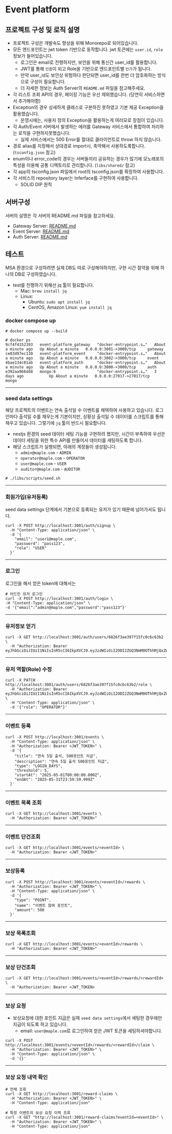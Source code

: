 # Event platform



## 프로젝트 구성 및 로직 설명
- 프로젝트 구성은 개발속도 향상을 위해 Monorepo로 되어있습니다.
- 모든 엔드포인트는 jwt token 기반으로 동작합니다. jwt 토큰에는 `user.id`, `role` 정보가 들어있습니다.
  - 로그인은 email로 진행하지만, 보안을 위해 통신간 user_id를 활용합니다.
  - JWT를 통해 `인증`이 되고 Role을 기반으로 엔드포인트별 `인가`가 됩니다.
  - 만약 user_id도 보안상 위험하다 판단되면 user_id를 한번 더 암호화하는 방식으로 구성이 필요합니다.
  - 더 자세한 정보는 Auth Server의 `README.md` 파일을 참고해주세요.
- 각 리스트 조회 API의 경우, 페이징 기능은 우선 제외했습니다. (당연히 서비스하면서 추가해야함)
- Exception의 경우 상세하게 클래스로 구분하진 못하였고 기본 제공 Exception을 활용했습니다.
  - 운영시에는, 사용자 정의 Exception을 활용하는게 여러모로 장점이 있습니다.
- 각 Auth/Event 서버에서 발생하는 에러를 Gateway 서비스에서 통합하여 처리하는 로직을 구현하지못했습니다.
  - 실제 서비스에서는 500 Error를 절대로 클라이언트로 throw 하지 않습니다.
- 경로 alias를 지정해서 상대경로 import시, 축약해서 사용하도록합니다. (`tsconfig.json` 참고)
- enum이나 error_code의 경우는 서버들끼리 공유하는 경우가 많기에 모노레포의 특성을 이용해 공통 디렉토리로 관리합니다. (`libs/shared/` 참고)
- 각 app의 tsconfig.json 파일에서 root의 tsconfig.json를 확장하여 사용합니다.
- 각 서비스의 repository layer는 Inferface를 구현하여 사용합니다.
  - SOLID DIP 원칙


## 서버구성
서버의 설명은 각 서버의 README.md 파일을 참고하세요.

- Gateway Server: [README.md](apps/gateway/README.md)
- Event Server: [README.md](apps/event/README.md)
- Auth Server: [README.md](apps/auth/README.md)

## 테스트
MSA 환경으로 구성하려면 실제 DB도 따로 구성해야하지만, 구현 시간 절약을 위해 하나의 DB로 구성하였습니다.

- test를 진행하기 위해선 jq 툴이 필요합니다.
    - Mac: `brew install jq`
    - Linux:
      - Ubuntu: `sudo apt install jq`
      - CentOS, Amazon Linux: `yum install jq`

### docker compose up
```
# docker compose up --build

# docker ps
9cf4f4152393   event-platform_gateway   "docker-entrypoint.s…"   About a minute ago   Up About a minute   0.0.0.0:3001->3000/tcp     gateway
ce03d97ec130   event-platform_event     "docker-entrypoint.s…"   About a minute ago   Up About a minute   0.0.0.0:3002->3000/tcp     event
4bae134c01ab   event-platform_auth      "docker-entrypoint.s…"   About a minute ago   Up About a minute   0.0.0.0:3000->3000/tcp     auth
e392aa966dd8   mongo:6                  "docker-entrypoint.s…"   3 days ago           Up About a minute   0.0.0.0:27017->27017/tcp   mongo
```
---

### seed data settings
해당 프로젝트의 이벤트는 연속 출석일 수 이벤트를 채택하여 사용하고 있습니다.
로그인마다 출석일 수를 채우는게 기본이지만, 상황상 출석일 수 데이터를 스크립트를 통해 채우고 있습니다.
그렇기에 `jq` 툴이 반드시 필요합니다.
 
- nestjs 환경의 seed 데이터 세팅 기능을 구현하려 했지만, 시간이 부족하여 우선은 데이터 세팅을 위한 특수 API를 만들어서 데이터를 세팅하도록 합니다.
- 해당 스크립트가 실행되면, 아래의 계정들이 생성됩니다.
  - `admin@maple.com` - `ADMIN`
  - `operator@maple.com` - `OPERATOR`
  - `user@maple.com` - `USER`
  - `auditor@maple.com` - `AUDITOR`
```
# ./libs/scripts/seed.sh
```
---

### 회원가입(유저등록)
seed data settings 단계에서 기본으로 등록되는 유저가 있기 때문에 넘어가셔도 됩니다.
```shell
curl -X POST http://localhost:3001/auth/signup \
  -H "Content-Type: application/json" \
  -d '{
    "email": "user1@maple.com",
    "password": "pass123",
    "role": "USER"
  }'
```
---

### 로그인
로그인을 해서 얻은 token에 대해서는 
```shell
# 어드민 유저 로그인
curl -X POST http://localhost:3001/auth/login \
-H "Content-Type: application/json" \
-d '{"email":"admin@maple.com","password":"pass123"}'
```
---

### 유저정보 얻기

```shell
curl -X GET http://localhost:3001/auth/users/6826f3ae397f15fc0c6c63b2 \
  -H "Authorization: Bearer eyJhbGciOiJIUzI1NiIsInR5cCI6IkpXVCJ9.eyJzdWIiOiI2ODI2ZGQ3NmM0OThhMjQxZWNjZjM2OTIiLCJyb2xlIjoiQURNSU4iLCJpYXQiOjE3NDc1NTc4NTcsImV4cCI6MTc0NzU2MTQ1N30.C95YMu7M8_egCaROn4pR_HJivN0lzuoAfXMy0bHn7fw"
```
---

### 유저 역할(Role) 수정
```shell
curl -X PATCH http://localhost:3001/auth/users/6826f3ae397f15fc0c6c63b2/role \
  -H "Authorization: Bearer eyJhbGciOiJIUzI1NiIsInR5cCI6IkpXVCJ9.eyJzdWIiOiI2ODI2ZGQ3NmM0OThhMjQxZWNjZjM2OTIiLCJyb2xlIjoiQURNSU4iLCJpYXQiOjE3NDc1NTc4NTcsImV4cCI6MTc0NzU2MTQ1N30.C95YMu7M8_egCaROn4pR_HJivN0lzuoAfXMy0bHn7fw" \
  -H "Content-Type: application/json" \
  -d '{"role": "OPERATOR"}'
```
---


### 이벤트 등록
```shell
curl -X POST http://localhost:3001/events \
  -H "Content-Type: application/json" \
  -H "Authorization: Bearer <JWT_TOKEN>" \
  -d '{
    "title": "연속 5일 출석, 500포인트 지급",
    "description": "연속 5일 출석 500포인트 지급",
    "type": "LOGIN_DAYS",
    "threshold": 5,
    "startAt": "2025-05-01T00:00:00.000Z",
    "endAt": "2025-05-31T23:59:59.999Z"
  }'
```
---

### 이벤트 목록 조회
```shell
curl -X GET http://localhost:3001/events \
  -H "Authorization: Bearer <JWT_TOKEN>"
```
---

### 이벤트 단건조회
```shell
curl -X GET http://localhost:3001/events/<eventId> \
  -H "Authorization: Bearer <JWT_TOKEN>"
```
---

### 보상등록
```shell
curl -X POST http://localhost:3001/events/<eventId>/rewards \
  -H "Authorization: Bearer <JWT_TOKEN>" \
  -H "Content-Type: application/json" \
  -d '{
    "type": "POINT",
    "name": "이벤트 참여 포인트",
    "amount": 500
  }'
```
---

### 보상 목록조회
```shell
curl -X GET http://localhost:3001/events/<eventId>/rewards \
  -H "Authorization: Bearer <JWT_TOKEN>"
```
---

### 보상 단건조회
```shell
curl -X GET http://localhost:3001/events/<eventId>/rewards/<rewardId> \
  -H "Authorization: Bearer <JWT_TOKEN>
```
---

### 보상 요청
- 보상요청에 대한 포인트 지급은 실제 `seed data settings`에서 세팅한 경우에만 지급이 되도록 하고 있습니다.
  - email: `user@maple.com`로 로그인하여 얻은 JWT 토큰을 세팅하셔야합니다.
```shell
curl -X POST http://localhost:3001/events/<eventId>/rewards/<rewardId>/claim \
  -H "Authorization: Bearer <JWT_TOKEN>" \
  -H "Content-Type: application/json" \
  -d '{}'
```
---

### 보상 요청 내역 확인
```shell
# 전체 조회
curl -X GET http://localhost:3001/reward-claims \
  -H "Authorization: Bearer <JWT_TOKEN>" \
  -H "Content-Type: application/json"
  
# 특정 이벤트의 보상 요청 이력 조회
curl -X GET "http://localhost:3001/reward-claims?eventId=<eventId>" \
  -H "Authorization: Bearer <JWT_TOKEN>" \
  -H "Content-Type: application/json"
```